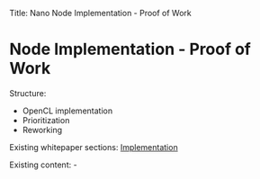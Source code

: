 Title: Nano Node Implementation - Proof of Work

# Node Implementation - Proof of Work

Structure:

* OpenCL implementation
* Prioritization
* Reworking

Existing whitepaper sections: [Implementation](/whitepaper/english/#implementation)

Existing content: -